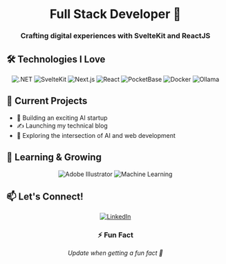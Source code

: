 <div align="center">
  
# Full Stack Developer 🚀
### Crafting digital experiences with SvelteKit and ReactJS

</div>

## 🛠 Technologies I Love

<div align="center">
  <img src="https://img.shields.io/badge/.NET-5C2D91?style=for-the-badge&logo=.net&logoColor=white" alt=".NET"/>
  <img src="https://img.shields.io/badge/SvelteKit-FF3E00?style=for-the-badge&logo=svelte&logoColor=white" alt="SvelteKit"/>
  <img src="https://img.shields.io/badge/Next.js-000000?style=for-the-badge&logo=next.js&logoColor=white" alt="Next.js"/>
  <img src="https://img.shields.io/badge/React-20232A?style=for-the-badge&logo=react&logoColor=61DAFB" alt="React"/>
  <img src="https://img.shields.io/badge/PocketBase-B8DBE4?style=for-the-badge&logo=pocketbase&logoColor=black" alt="PocketBase"/>
  <img src="https://img.shields.io/badge/Docker-2496ED?style=for-the-badge&logo=docker&logoColor=white" alt="Docker"/>
  <img src="https://img.shields.io/badge/Ollama-black?style=for-the-badge&logo=llama&logoColor=white" alt="Ollama"/>
</div>

## 🔭 Current Projects

- 🤖 Building an exciting AI startup
- ✍️ Launching my technical blog
- 🔄 Exploring the intersection of AI and web development

## 🌱 Learning & Growing

<div align="center">
  <img src="https://img.shields.io/badge/adobe%20illustrator-%23FF9A00.svg?style=for-the-badge&logo=adobe%20illustrator&logoColor=white" alt="Adobe Illustrator"/>
  <img src="https://img.shields.io/badge/Machine%20Learning-FF6F61?style=for-the-badge&logo=python&logoColor=white" alt="Machine Learning"/>
</div>

## 📫 Let's Connect!

<div align="center">
  <a href="[Your LinkedIn URL]">
    <img src="https://img.shields.io/badge/linkedin-%230077B5.svg?style=for-the-badge&logo=linkedin&logoColor=white" alt="LinkedIn"/>
  </a>
</div>

<div align="center">
  
### ⚡ Fun Fact
*Update when getting a fun fact 🚀*

</div>
